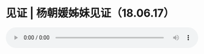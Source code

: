 # 见证 | 杨朝媛姊妹见证（18.06.17）

<audio style="width: 100%;" preload="false" controls controlslist="nodownload"><source src="//cdn.simai.ml/audio/mp3/old/25649.mp3" type="audio/mpeg">Your browser does not support the audio element.</audio>


